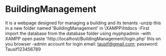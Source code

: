 # BuildingManagement
It is a webpage designed for managing a building and its tenants
-unzip this in a new folder named 'BuildingManagement' in <drive name>\XAMPP\htdocs
-First import the database from the database folder using myphpadmin
-with XAMPP open paste 'http://localhost/BuildingManagement/login.php' this on you browser
-admin account for login email: tausif@gmail.com; password: Tausif123456789
